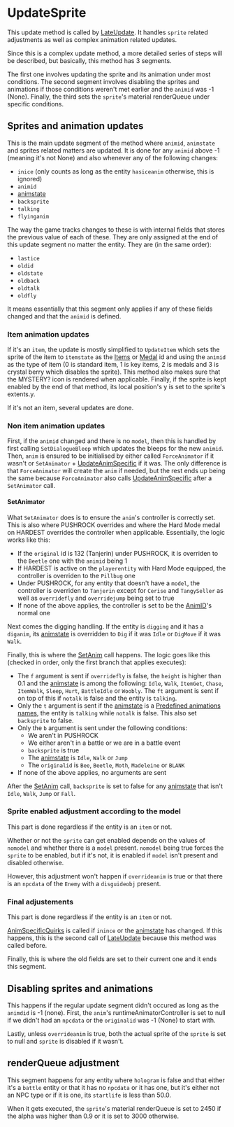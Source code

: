 # UpdateSprite

This update method is called by [LateUpdate](Unity%20events/LateUpdate.md). It handles `sprite` related adjustments as well as complex animation related updates.

Since this is a complex update method, a more detailed series of steps will be described, but basically, this method has 3 segments.

The first one involves updating the sprite and its animation under most conditions. The second segment involves disabling the sprites and animations if those conditions weren't met earlier and the `animid` was -1 (None). Finally, the third sets the `sprite`'s material renderQueue under specific conditions.

## Sprites and animation updates

This is the main update segment of the method where `animid`, `animstate` and sprites related matters are updated. It is done for any `animid` above -1 (meaning it's not None) and also whenever any of the following changes:

* `inice` (only counts as long as the entity `hasiceanim` otherwise, this is ignored)
* `animid`
* [animstate](../Animations/animstate.md)
* `backsprite`
* `talking`
* `flyinganim`

The way the game tracks changes to these is with internal fields that stores the previous value of each of these. They are only assigned at the end of this update segment no matter the entity. They are (in the same order):

* `lastice`
* `oldid`
* `oldstate`
* `oldback`
* `oldtalk`
* `oldfly`

It means essentially that this segment only applies if any of these fields changed and that the `animid` is defined.

### Item animation updates

If it's an `item`, the update is mostly simplified to `UpdateItem` which sets the sprite of the item to `itemstate` as the [Items](../../../Enums%20and%20IDs/Items.md) or [Medal](../../../Enums%20and%20IDs/Medal.md) id and using the `animid` as the type of item (0 is standard item, 1 is key items, 2 is medals and 3 is crystal berry which disables the sprite). This method also makes sure that the MYSTERY? icon is rendered when applicable. Finally, if the sprite is kept enabled by the end of that method, its local position's y is set to the sprite's extents.y.

If it's not an item, several updates are done.

### Non item animation updates

First, if the `animid` changed and there is no `model`, then this is handled by first calling `SetDialogueBleep` which updates the bleeps for the new `animid`. Then, `anim` is ensured to be initialised by either called `ForceAnimator` if it wasn't or `SetAnimator` + [UpdateAnimSpecific](../Animations/AnimSpecific.md#updateanimspecific) if it was. The only difference is that `ForceAnimator` will create the `anim` if needed, but the rest ends up being the same because `ForceAnimator` also calls [UpdateAnimSpecific](../Animations/AnimSpecific.md#updateanimspecific) after a `SetAnimator` call.

#### SetAnimator

What `SetAnimator` does is to ensure the `anim`'s controller is correctly set. This is also where PUSHROCK overrides and where the Hard Mode medal on HARDEST overrides the controller when applicable. Essentially, the logic works like this:

* If the `original` id is 132 (Tanjerin) under PUSHROCK, it is overriden to the `Beetle` one with the `animid` being 1
* If HARDEST is active on the `playerentity` with Hard Mode equipped, the controller is overriden to the `Pillbug` one
* Under PUSHROCK, for any entity that doesn't have a `model`, the controller is overriden to `Tanjerin` except for `Cerise` and `TangySeller` as well as `overridefly` and `overridejump` being set to true
* If none of the above applies, the controller is set to be the [AnimID](../../../Enums%20and%20IDs/AnimIDs.md)'s normal one

Next comes the digging handling. If the entity is `digging` and it has a `diganim`, its [animstate](../Animations/animstate.md) is overridden to `Dig` if it was `Idle` or `DigMove` if it was `Walk`.

Finally, this is where the [SetAnim](../Animations/SetAnim.md) call happens. The logic goes like this (checked in order, only the first branch that applies executes):

* The `f` argument is sent if `overridefly` is false, the `height` is higher than 0.1 and the [animstate](../Animations/animstate.md) is among the following: `Idle`, `Walk`, `ItemGet`, `Chase`, `ItemWalk`, `Sleep`, `Hurt`, `BattleIdle` or `Woobly`. The `ft` argument is sent if on top of this if `notalk` is false and the entity is `talking`.
* Only the `t` argument is sent if the [animstate](../Animations/animstate.md) is a [Predefined animations names](../Animations/animstate.md#predefined-animations-names), the entity is `talking` while `notalk` is false. This also set `backsprite` to false.
* Only the `b` argument is sent under the following conditions:
  * We aren't in PUSHROCK
  * We either aren't in a battle or we are in a battle event
  * `backsprite` is true
  * The [animstate](../Animations/animstate.md) is `Idle`, `Walk` or `Jump`
  * The `originalid` is `Bee`, `Beetle`, `Moth`, `Madeleine` or `BLANK`
* If none of the above applies, no arguments are sent

After the [SetAnim](../Animations/SetAnim.md) call, `backsprite` is set to false for any [animstate](../Animations/animstate.md) that isn't `Idle`, `Walk`, `Jump` or `Fall`.

### Sprite enabled adjustment according to the model

This part is done regardless if the entity is an `item` or not.

Whether or not the `sprite` can get enabled depends on the values of `nomodel` and whether there is a `model` present. `nomodel` being true forces the `sprite` to be enabled, but if it's not, it is enabled if `model` isn't present and disabled otherwise.

However, this adjustment won't happen if `overrideanim` is true or that there is an `npcdata` of the `Enemy` with a `disguideobj` present.

### Final adjustements

This part is done regardless if the entity is an `item` or not.

[AnimSpecificQuirks](../Animations/AnimSpecific.md#animspecificquirks) is called if `inince` or the [animstate](../Animations/animstate.md) has changed. If this happens, this is the second call of [LateUpdate](Unity%20events/LateUpdate.md) because this method was called before.

Finally, this is where the old fields are set to their current one and it ends this segment.

## Disabling sprites and animations

This happens if the regular update segment didn't occured as long as the `animdid` is -1 (none). First, the `anim`'s runtimeAnimatorController is set to null if we didn't had an `npcdata` or the `originalid` was -1 (None) to start with.

Lastly, unless `overrideanim` is true, both the actual sprite of the `sprite` is set to null and `sprite` is disabled if it wasn't.

## renderQueue adjustment

This segment happens for any entity where `hologram` is false and that either it's a `battle` entity or that it has no `npcdata` or it has one, but it's either not an NPC type or if it is one, its `startlife` is less than 50.0.

When it gets executed, the `sprite`'s material renderQueue is set to 2450 if the alpha was higher than 0.9 or it is set to 3000 otherwise.
